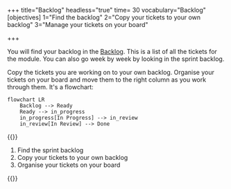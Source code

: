 +++
title="Backlog"
headless="true"
time= 30
vocabulary="Backlog"
[objectives]
    1="Find the backlog"
    2="Copy your tickets to your own backlog"
    3="Manage your tickets on your board"

+++

You will find your backlog in the [Backlog](../backlog/). This is a list of all the tickets for the module. You can also go week by week by looking in the sprint backlog.

Copy the tickets you are working on to your own backlog. Organise your tickets on your board and move them to the right column as you work through them. It's a flowchart:

```mermaid
flowchart LR
    Backlog --> Ready
    Ready --> in_progress
    in_progress[In Progress] --> in_review
    in_review[In Review] --> Done
```

{{<note title="Backlog (30 minutes)" type="activity">}}

1. Find the sprint backlog
2. Copy your tickets to your own backlog
3. Organise your tickets on your board

{{</note>}}
